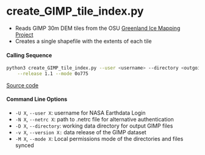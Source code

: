 create_GIMP_tile_index.py
=========================

 - Reads GIMP 30m DEM tiles from the OSU [Greenland Ice Mapping Project](https://nsidc.org/data/nsidc-0645/versions/1)
 - Creates a single shapefile with the extents of each tile

#### Calling Sequence
```bash
python3 create_GIMP_tile_index.py --user <username> --directory <outgoing> \
	--release 1.1 --mode 0o775
```
[Source code](https://github.com/tsutterley/ICESat-2-Grounding-Zones/blob/main/scripts/create_GIMP_tile_index.py)

#### Command Line Options
 - `-U X`, `--user X`: username for NASA Earthdata Login
 - `-N X`, `--netrc X`: path to .netrc file for alternative authentication
 - `-D X`, `--directory`: working data directory for output GIMP files
 - `-v X`, `--version X:` data release of the GIMP dataset
 - `-M X`, `--mode X`: Local permissions mode of the directories and files synced
